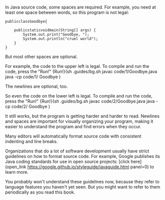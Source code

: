 In Java source code, some spaces are required. For example, you need at least one space between words, so this program is not legal:

```code
publicclassGoodbye{

    publicstaticvoidmain(String[] args) {
        System.out.print("Goodbye, ");
        System.out.println("cruel world");
    }
}
```

But most other spaces are optional.

For example, the code to the upper left is legal. To compile and run the code, press the "Run!"
{Run!}(sh .guides/bg.sh javac code/1/Goodbye.java java -cp code/1/ Goodbye )



The newlines are optional, too.

So even the code on the lower left is legal. To compile and run the code, press the "Run!"
{Run!}(sh .guides/bg.sh javac code/2/Goodbye.java java -cp code/2/ Goodbye )



It still works, but the program is getting harder and harder to read. Newlines and spaces are important for visually organizing your program, making it easier to understand the program and find errors when they occur.

Many editors will automatically format source code with consistent indenting and line breaks.






Organizations that do a lot of software development usually have strict guidelines on how to format source code. For example, Google publishes its Java coding standards for use in open source projects: [click here](open_link https://google.github.io/styleguide/javaguide.html panel=0) to learn more.


You probably won't understand these guidelines now, because they refer to language features you haven't yet seen. But you might want to refer to them periodically as you read this book.